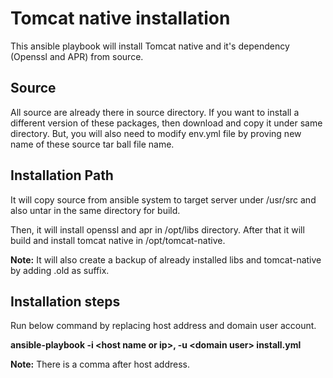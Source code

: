 Tomcat native installation
==========================

This ansible playbook will install Tomcat native and it's dependency (Openssl and APR) from source.


Source
------

All source are already there in source directory. If you want to install a different version of these packages, then download and copy it under same directory. But, you will also need to modify env.yml file by proving new name of these source tar ball file name.

Installation Path
-----------------

It will copy source from ansible system to target server under /usr/src and also untar in the same directory for build.

Then, it will install openssl and apr in /opt/libs directory. After that it will build and install tomcat native in /opt/tomcat-native.

**Note:** It will also create a backup of already installed libs and tomcat-native by adding .old as suffix.

Installation steps
------------------

Run below command by replacing host address and domain user account.

**ansible-playbook -i \<host name or ip>, -u \<domain user> install.yml**
  
**Note:** There is a comma after host address.
